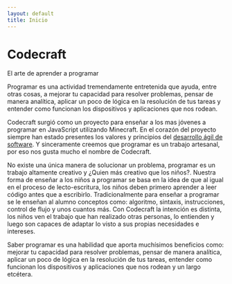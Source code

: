 ```yaml
---
layout: default
title: Inicio
---
```


<div class="jumbotron">
	<div class="container">
		<h1>Codecraft</h1>
		<p>El arte de aprender a programar</p>
	</div>
</div>

Programar es una actividad tremendamente entretenida que ayuda, entre otras cosas, a mejorar tu capacidad para resolver problemas, pensar de manera analítica, aplicar un poco de lógica en la resolución de tus tareas y entender como funcionan los dispositivos y aplicaciones que nos rodean.

Codecraft surgió como un proyecto para enseñar a los mas jóvenes a programar en JavaScript utilizando Minecraft. En el corazón del proyecto siempre han estado presentes los valores y principios del [desarrollo ágil de software](http://agilemanifesto.org/iso/es/). Y sinceramente creemos que programar es un trabajo artesanal, por eso nos gusta mucho el nombre de Codecraft.

No existe una única manera de solucionar un problema, programar es un trabajo altamente creativo y ¿Quien más creativo que los niños?. Nuestra forma de enseñar a los niños a programar se basa en la idea de que al igual en el proceso de lecto-escritura, los niños deben primero aprender a leer código antes que a escribirlo. Tradicionalmente para enseñar a programar se le enseñan al alumno conceptos como: algoritmo, sintaxis, instrucciones, control de flujo y unos cuantos más. Con Codecraft la intención es distinta, los niños ven el trabajo que han realizado otras personas, lo entienden y luego son capaces de adaptar lo visto a sus propias necesidades e intereses.

Saber programar es una habilidad que aporta muchísimos beneficios como: mejorar tu capacidad para resolver problemas, pensar de manera analítica, aplicar un poco de lógica en la resolución de tus tareas, entender como funcionan los dispositivos y aplicaciones que nos rodean y un largo etcétera.
